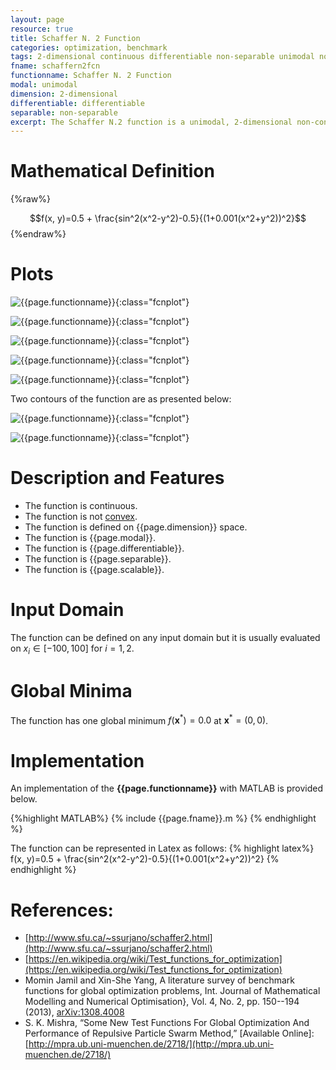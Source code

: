```yaml
---
layout: page
resource: true
title: Schaffer N. 2 Function
categories: optimization, benchmark
tags: 2-dimensional continuous differentiable non-separable unimodal non-convex
fname: schaffern2fcn
functionname: Schaffer N. 2 Function
modal: unimodal
dimension: 2-dimensional
differentiable: differentiable
separable: non-separable
excerpt: The Schaffer N.2 function is a unimodal, 2-dimensional non-convex mathematical function widely used for testing optimization algorithms
---
```


# Mathematical Definition

{%raw%}

$$f(x, y)=0.5 + \frac{sin^2(x^2-y^2)-0.5}{(1+0.001(x^2+y^2))^2}$$
{%endraw%}

# Plots
![{{page.functionname}}]({{site.baseurl}}/doc/plots/{{page.fname}}.png){:class="fcnplot"}

![{{page.functionname}}]({{site.baseurl}}/doc/plots/{{page.fname}}_2.png){:class="fcnplot"}

![{{page.functionname}}]({{site.baseurl}}/doc/plots/{{page.fname}}_3.png){:class="fcnplot"}

![{{page.functionname}}]({{site.baseurl}}/doc/plots/{{page.fname}}_4.png){:class="fcnplot"}

![{{page.functionname}}]({{site.baseurl}}/doc/plots/{{page.fname}}_5.png){:class="fcnplot"}

Two contours of the function are as presented below:

![{{page.functionname}}]({{site.baseurl}}/doc/plots/{{page.fname}}_contour.png){:class="fcnplot"}

![{{page.functionname}}]({{site.baseurl}}/doc/plots/{{page.fname}}_contour_2.png){:class="fcnplot"}

# Description and Features
* The function is continuous.
* The function is not [convex](https://en.wikipedia.org/wiki/Convex_function).
* The function is defined on {{page.dimension}} space.
* The function is {{page.modal}}.
* The function is {{page.differentiable}}.
* The function is {{page.separable}}.
* The function is {{page.scalable}}.

# Input Domain
The function can be defined on any input domain but it is usually evaluated on $x_i \in [-100, 100]$ for $i=1, 2$.

# Global Minima
The function has one global minimum $f(\textbf{x}^{\ast})=0.0$ at $\textbf{x}^{\ast} = (0, 0)$.

# Implementation
An implementation of the **{{page.functionname}}** with MATLAB is provided below. 

{%highlight MATLAB%}
{% include {{page.fname}}.m %}
{% endhighlight %}

The function can be represented in Latex as follows:
{% highlight latex%}
f(x, y)=0.5 + \frac{sin^2(x^2-y^2)-0.5}{(1+0.001(x^2+y^2))^2}
{% endhighlight %}

# References:
* [http://www.sfu.ca/~ssurjano/schaffer2.html](http://www.sfu.ca/~ssurjano/schaffer2.html)
* [https://en.wikipedia.org/wiki/Test_functions_for_optimization](https://en.wikipedia.org/wiki/Test_functions_for_optimization)
* Momin Jamil and Xin-She Yang, A literature survey of benchmark functions for global optimization problems, Int. Journal of Mathematical Modelling and Numerical Optimisation}, Vol. 4, No. 2, pp. 150--194 (2013), [arXiv:1308.4008](arXiv:1308.4008)
* S. K. Mishra, “Some New Test Functions For Global Optimization And
Performance of Repulsive Particle Swarm Method,” [Available Online]: [http://mpra.ub.uni-muenchen.de/2718/](http://mpra.ub.uni-muenchen.de/2718/)
